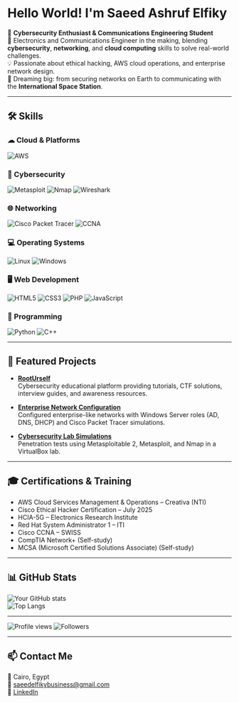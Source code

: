 # Hello World! I'm Saeed Ashruf Elfiky

🎯 **Cybersecurity Enthusiast & Communications Engineering Student**  
📡 Electronics and Communications Engineer in the making, blending **cybersecurity**, **networking**, and **cloud computing** skills to solve real-world challenges.  
💡 Passionate about ethical hacking, AWS cloud operations, and enterprise network design.  
🚀 Dreaming big: from securing networks on Earth to communicating with the **International Space Station**.

---

## 🛠 Skills

### ☁ Cloud & Platforms
![AWS](https://img.shields.io/badge/AWS-232F3E?style=for-the-badge&logo=amazon-aws&logoColor=white)

### 🔐 Cybersecurity
![Metasploit](https://img.shields.io/badge/Metasploit-2E86C1?style=for-the-badge&logo=metasploit&logoColor=white)
![Nmap](https://img.shields.io/badge/Nmap-0078D7?style=for-the-badge&logo=nmap&logoColor=white)
![Wireshark](https://img.shields.io/badge/Wireshark-1679A7?style=for-the-badge&logo=wireshark&logoColor=white)

### 🌐 Networking
![Cisco Packet Tracer](https://img.shields.io/badge/Cisco%20Packet%20Tracer-1BA0D7?style=for-the-badge&logo=cisco&logoColor=white)
![CCNA](https://img.shields.io/badge/CCNA-1BA0D7?style=for-the-badge&logo=cisco&logoColor=white)

### 💻 Operating Systems
![Linux](https://img.shields.io/badge/Linux-FCC624?style=for-the-badge&logo=linux&logoColor=black)
![Windows](https://img.shields.io/badge/Windows-0078D6?style=for-the-badge&logo=windows&logoColor=white)

### 🖥 Web Development
![HTML5](https://img.shields.io/badge/HTML5-E34F26?style=for-the-badge&logo=html5&logoColor=white)
![CSS3](https://img.shields.io/badge/CSS3-1572B6?style=for-the-badge&logo=css3&logoColor=white)
![PHP](https://img.shields.io/badge/PHP-777BB4?style=for-the-badge&logo=php&logoColor=white)
![JavaScript](https://img.shields.io/badge/JavaScript-F7DF1E?style=for-the-badge&logo=javascript&logoColor=black)

### 🐍 Programming
![Python](https://img.shields.io/badge/Python-3776AB?style=for-the-badge&logo=python&logoColor=white)
![C++](https://img.shields.io/badge/C++-00599C?style=for-the-badge&logo=cplusplus&logoColor=white)

---

## 📂 Featured Projects

- [**RootUrself**](https://github.com/saeedelfiky/rooturself)  
  Cybersecurity educational platform providing tutorials, CTF solutions, interview guides, and awareness resources.

- [**Enterprise Network Configuration**](https://github.com/saeedelfiky/enterprise-network)  
  Configured enterprise-like networks with Windows Server roles (AD, DNS, DHCP) and Cisco Packet Tracer simulations.

- [**Cybersecurity Lab Simulations**](https://github.com/saeedelfiky/cyber-lab)  
  Penetration tests using Metasploitable 2, Metasploit, and Nmap in a VirtualBox lab.

---

## 🎓 Certifications & Training
- AWS Cloud Services Management & Operations – Creativa (NTI)  
- Cisco Ethical Hacker Certification – July 2025  
- HCIA-5G – Electronics Research Institute  
- Red Hat System Administrator 1 – ITI  
- Cisco CCNA – SWISS  
- CompTIA Network+ (Self-study)  
- MCSA (Microsoft Certified Solutions Associate) (Self-study)  

---

## 📊 GitHub Stats
![Your GitHub stats](https://github-readme-stats.vercel.app/api?username=saeed8elfiky&show_icons=true&theme=tokyonight)  
![Top Langs](https://github-readme-stats.vercel.app/api/top-langs/?username=saeed8elfiky&layout=compact&theme=tokyonight)

---

![Profile views](https://komarev.com/ghpvc/?username=saeed8elfiky)
![Followers](https://img.shields.io/github/followers/saeed8elfiky?label=Followers&style=social)

---
## 📫 Contact Me
📍 Cairo, Egypt  
📧 [saeedelfikybusiness@gmail.com](mailto:saeedelfikybusiness@gmail.com)  
💼 [LinkedIn](https://www.linkedin.com/in/saeed-elfiky-61188b24b)  
